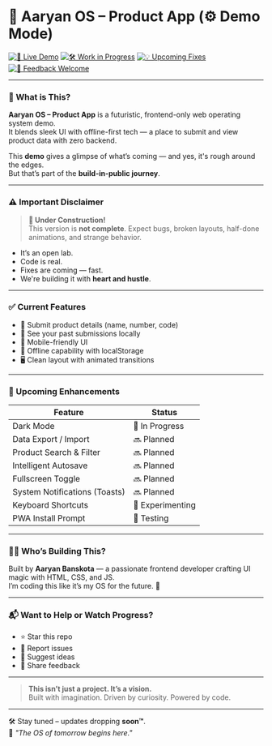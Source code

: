 # 🧪 Aaryan OS – Product App (⚙️ Demo Mode)

[![🚀 Live Demo](https://img.shields.io/badge/Live%20Demo-Click%20Here-blue?style=for-the-badge)](https://aaryanbanskota.github.io/portfolio-v2/)
[![🛠️ Work in Progress](https://img.shields.io/badge/Status-Incomplete%20(WIP)-orange?style=for-the-badge)](#)
[![💡 Upcoming Fixes](https://img.shields.io/badge/Bugs-Will%20Be%20Fixed%20Soon-yellow?style=for-the-badge)](#)
[![🌱 Feedback Welcome](https://img.shields.io/badge/Feedback-Open-green?style=for-the-badge)](https://aaryanbanskota.github.io/-Feedback-Portal/)

---

### 🧠 What is This?

**Aaryan OS – Product App** is a futuristic, frontend-only web operating system demo.  
It blends sleek UI with offline-first tech — a place to submit and view product data with zero backend.

This **demo** gives a glimpse of what’s coming — and yes, it's rough around the edges.  
But that’s part of the **build-in-public journey**.

---

### ⚠️ Important Disclaimer

> **🚧 Under Construction!**  
> This version is **not complete**. Expect bugs, broken layouts, half-done animations, and strange behavior.  

- It’s an open lab.  
- Code is real.  
- Fixes are coming — fast.  
- We're building it with **heart and hustle**.

---

### ✅ Current Features

- 🧾 Submit product details (name, number, code)
- 📜 See your past submissions locally
- 📱 Mobile-friendly UI
- 💾 Offline capability with localStorage
- 🖥️ Clean layout with animated transitions

---

### 🧩 Upcoming Enhancements

| Feature                        | Status         |
|-------------------------------|----------------|
| Dark Mode                     | 🚧 In Progress |
| Data Export / Import          | 🔜 Planned     |
| Product Search & Filter       | 🔜 Planned     |
| Intelligent Autosave          | 🔜 Planned     |
| Fullscreen Toggle             | 🔜 Planned     |
| System Notifications (Toasts) | 🔜 Planned     |
| Keyboard Shortcuts            | 🧪 Experimenting |
| PWA Install Prompt            | 🧪 Testing     |

---

### 👨‍💻 Who’s Building This?

Built by **Aaryan Banskota** — a passionate frontend developer crafting UI magic with HTML, CSS, and JS.  
I’m coding this like it’s my OS for the future. 🚀  

---

### 📬 Want to Help or Watch Progress?

- ⭐ Star this repo  
- 🐛 Report issues  
- 🧠 Suggest ideas  
- 📢 Share feedback

---

> **This isn’t just a project. It’s a vision.**  
> Built with imagination. Driven by curiosity. Powered by code.  

---

🛠️ Stay tuned – updates dropping **soon™**.  
🌟 _"The OS of tomorrow begins here."_
